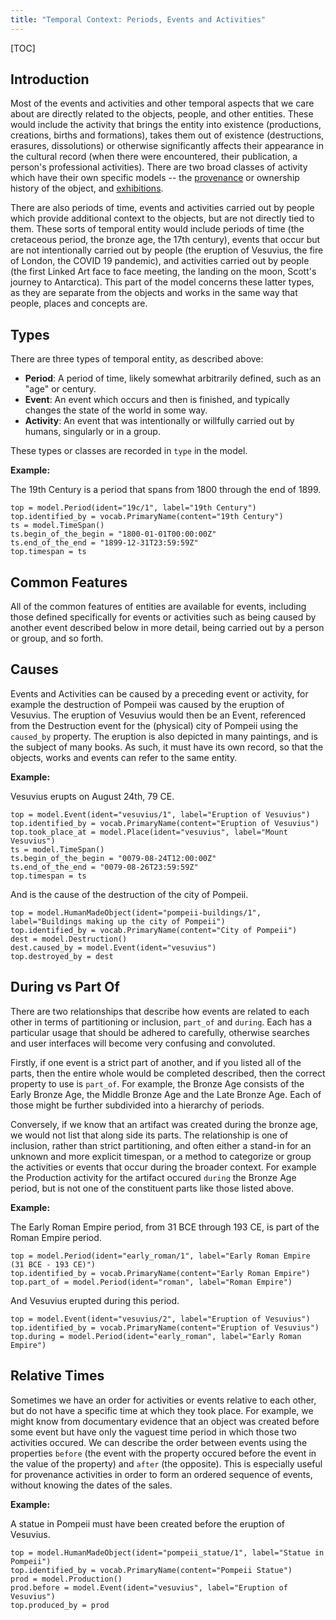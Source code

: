 ```yaml
---
title: "Temporal Context: Periods, Events and Activities"
---
```


[TOC]

## Introduction

Most of the events and activities and other temporal aspects that we care about are directly related to the objects, people, and other entities. These would include the activity that brings the entity into existence (productions, creations, births and formations), takes them out of existence (destructions, erasures, dissolutions) or otherwise significantly affects their appearance in the cultural record (when there were encountered, their publication, a person's professional activities). There are two broad classes of activity which have their own specific models -- the [provenance](../provenance/) or ownership history of the object, and [exhibitions](../exhibition/).

There are also periods of time, events and activities carried out by people which provide additional context to the objects, but are not directly tied to them. These sorts of temporal entity would include periods of time (the cretaceous period, the bronze age, the 17th century), events that occur but are not intentionally carried out by people (the eruption of Vesuvius, the fire of London, the COVID 19 pandemic), and activities carried out by people (the first Linked Art face to face meeting, the landing on the moon, Scott's journey to Antarctica). This part of the model concerns these latter types, as they are separate from the objects and works in the same way that people, places and concepts are.

## Types

There are three types of temporal entity, as described above:

* **Period**: A period of time, likely somewhat arbitrarily defined, such as an "age" or century.
* **Event**: An event which occurs and then is finished, and typically changes the state of the world in some way.
* **Activity**: An event that was intentionally or willfully carried out by humans, singularly or in a group.

These types or classes are recorded in `type` in the model.

__Example:__ 

The 19th Century is a period that spans from 1800 through the end of 1899.

```crom
top = model.Period(ident="19c/1", label="19th Century")
top.identified_by = vocab.PrimaryName(content="19th Century")
ts = model.TimeSpan()
ts.begin_of_the_begin = "1800-01-01T00:00:00Z"
ts.end_of_the_end = "1899-12-31T23:59:59Z"
top.timespan = ts
```

## Common Features

All of the common features of entities are available for events, including those defined specifically for events or activities such as being caused by another event described below in more detail, being carried out by a person or group, and so forth.


## Causes

Events and Activities can be caused by a preceding event or activity, for example the destruction of Pompeii was caused by the eruption of Vesuvius. The eruption of Vesuvius would then be an Event, referenced from the Destruction event for the (physical) city of Pompeii using the `caused_by` property. The eruption is also depicted in many paintings, and is the subject of many books. As such, it must have its own record, so that the objects, works and events can refer to the same entity.

__Example:__

Vesuvius erupts on August 24th, 79 CE.

```crom
top = model.Event(ident="vesuvius/1", label="Eruption of Vesuvius")
top.identified_by = vocab.PrimaryName(content="Eruption of Vesuvius")
top.took_place_at = model.Place(ident="vesuvius", label="Mount Vesuvius")
ts = model.TimeSpan()
ts.begin_of_the_begin = "0079-08-24T12:00:00Z"
ts.end_of_the_end = "0079-08-26T23:59:59Z"
top.timespan = ts

``` 

And is the cause of the destruction of the city of Pompeii.

```crom
top = model.HumanMadeObject(ident="pompeii-buildings/1", label="Buildings making up the city of Pompeii")
top.identified_by = vocab.PrimaryName(content="City of Pompeii")
dest = model.Destruction()
dest.caused_by = model.Event(ident="vesuvius")
top.destroyed_by = dest
```

## During vs Part Of

There are two relationships that describe how events are related to each other in terms of partitioning or inclusion, `part_of` and `during`. Each has a particular usage that should be adhered to carefully, otherwise searches and user interfaces will become very confusing and convoluted. 

Firstly, if one event is a strict part of another, and if you listed all of the parts, then the entire whole would be completed described, then the correct property to use is `part_of`.  For example, the Bronze Age consists of the Early Bronze Age, the Middle Bronze Age and the Late Bronze Age. Each of those might be further subdivided into a hierarchy of periods.

Conversely, if we know that an artifact was created during the bronze age, we would not list that along side its parts. The relationship is one of inclusion, rather than strict partitioning, and often either a stand-in for an unknown and more explicit timespan, or a method to categorize or group the activities or events that occur during the broader context.  For example the Production activity for the artifact occured `during` the Bronze Age period, but is not one of the constituent parts like those listed above.

__Example:__

The Early Roman Empire period, from 31 BCE through 193 CE, is part of the Roman Empire period.

```crom
top = model.Period(ident="early_roman/1", label="Early Roman Empire (31 BCE - 193 CE)")
top.identified_by = vocab.PrimaryName(content="Early Roman Empire")
top.part_of = model.Period(ident="roman", label="Roman Empire")

```

And Vesuvius erupted during this period.

```crom
top = model.Event(ident="vesuvius/2", label="Eruption of Vesuvius")
top.identified_by = vocab.PrimaryName(content="Eruption of Vesuvius")
top.during = model.Period(ident="early_roman", label="Early Roman Empire")
```

## Relative Times

Sometimes we have an order for activities or events relative to each other, but do not have a specific time at which they took place. For example, we might know from documentary evidence that an object was created before some event but have only the vaguest time period in which those two activities occured. We can describe the order between events using the properties `before` (the event with the property occured before the event in the value of the property) and `after` (the opposite). This is especially useful for provenance activities in order to form an ordered sequence of events, without knowing the dates of the sales.

__Example:__

A statue in Pompeii must have been created before the eruption of Vesuvius.

```crom
top = model.HumanMadeObject(ident="pompeii_statue/1", label="Statue in Pompeii")
top.identified_by = vocab.PrimaryName(content="Pompeii Statue")
prod = model.Production()
prod.before = model.Event(ident="vesuvius", label="Eruption of Vesuvius")
top.produced_by = prod
```

